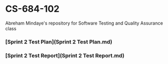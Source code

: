 # CS-684-102
Abreham Mindaye's repository for Software Testing and Quality Assurance class

### [Sprint 2 Test Plan](Sprint 2 Test Plan.md)
### [Sprint 2 Test Report](Sprint 2 Test Report.md)